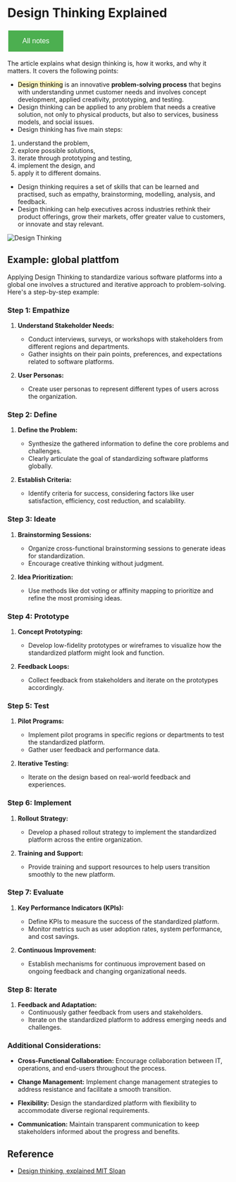 # Design Thinking Explained

<style>
  .back-button {
    background-color: #4CAF50; /* Green */
    border: none;
    color: white;
    padding: 15px 32px;
    text-align: center;
    text-decoration: none;
    display: inline-block;
    font-size: 16px;
    margin: 4px 2px;
    cursor: pointer;
  }
</style>

<button class="back-button" onclick="window.location.href='https://matiaspakua.github.io/tech.notes.io'">All notes</button>

The article explains what design thinking is, how it works, and why it matters. It covers the following points:

- <mark style="background: #FFF3A3A6;">Design thinking</mark> is an innovative **problem-solving process** that begins with understanding unmet customer needs and involves concept development, applied creativity, prototyping, and testing.
- Design thinking can be applied to any problem that needs a creative solution, not only to physical products, but also to services, business models, and social issues.
- Design thinking has five main steps: 
1. understand the problem, 
2. explore possible solutions, 
3. iterate through prototyping and testing, 
4. implement the design, and 
5. apply it to different domains.
- Design thinking requires a set of skills that can be learned and practised, such as empathy, brainstorming, modelling, analysis, and feedback.
- Design thinking can help executives across industries rethink their product offerings, grow their markets, offer greater value to customers, or innovate and stay relevant.

![Design Thinking](../../images/desgin-thinking.png)
## Example: global plattfom

Applying Design Thinking to standardize various software platforms into a global one involves a structured and iterative approach to problem-solving. Here's a step-by-step example:

### Step 1: Empathize

1. **Understand Stakeholder Needs:**
    
    - Conduct interviews, surveys, or workshops with stakeholders from different regions and departments.
    - Gather insights on their pain points, preferences, and expectations related to software platforms.
2. **User Personas:**
    - Create user personas to represent different types of users across the organization.

### Step 2: Define

1. **Define the Problem:**
    
    - Synthesize the gathered information to define the core problems and challenges.
    - Clearly articulate the goal of standardizing software platforms globally.
2. **Establish Criteria:**
    
    - Identify criteria for success, considering factors like user satisfaction, efficiency, cost reduction, and scalability.

### Step 3: Ideate

1. **Brainstorming Sessions:**
    
    - Organize cross-functional brainstorming sessions to generate ideas for standardization.
    - Encourage creative thinking without judgment.
2. **Idea Prioritization:**
    
    - Use methods like dot voting or affinity mapping to prioritize and refine the most promising ideas.

### Step 4: Prototype

1. **Concept Prototyping:**
    
    - Develop low-fidelity prototypes or wireframes to visualize how the standardized platform might look and function.
2. **Feedback Loops:**
    
    - Collect feedback from stakeholders and iterate on the prototypes accordingly.

### Step 5: Test

1. **Pilot Programs:**
    
    - Implement pilot programs in specific regions or departments to test the standardized platform.
    - Gather user feedback and performance data.
2. **Iterative Testing:**
    
    - Iterate on the design based on real-world feedback and experiences.

### Step 6: Implement

1. **Rollout Strategy:**
    
    - Develop a phased rollout strategy to implement the standardized platform across the entire organization.
2. **Training and Support:**
    
    - Provide training and support resources to help users transition smoothly to the new platform.

### Step 7: Evaluate

1. **Key Performance Indicators (KPIs):**
    
    - Define KPIs to measure the success of the standardized platform.
    - Monitor metrics such as user adoption rates, system performance, and cost savings.
2. **Continuous Improvement:**
    
    - Establish mechanisms for continuous improvement based on ongoing feedback and changing organizational needs.

### Step 8: Iterate

1. **Feedback and Adaptation:**
    - Continuously gather feedback from users and stakeholders.
    - Iterate on the standardized platform to address emerging needs and challenges.

### Additional Considerations:

- **Cross-Functional Collaboration:** Encourage collaboration between IT, operations, and end-users throughout the process.
    
- **Change Management:** Implement change management strategies to address resistance and facilitate a smooth transition.
    
- **Flexibility:** Design the standardized platform with flexibility to accommodate diverse regional requirements.
    
- **Communication:** Maintain transparent communication to keep stakeholders informed about the progress and benefits.
## Reference

 * [Design thinking, explained MIT Sloan](http://mitsloan.mit.edu/ideas-made-to-matter/design-thinking-explained?utm_source=mitsloanlinkedin&utm_medium=social&utm_campaign=designthinkingexplainer)